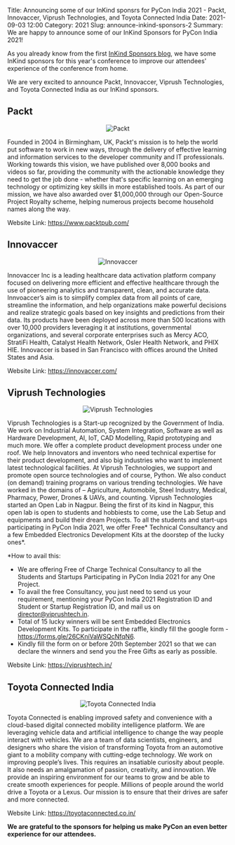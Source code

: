 Title: Announcing some of our InKind sponsrs for PyCon India 2021 - Packt, Innovaccer, Viprush Technologies, and Toyota Connected India
Date: 2021-09-03 12:00
Category: 2021
Slug: announce-inkind-sponsors-2
Summary: We are happy to announce some of our InKind Sponsors for PyCon India 2021!

As you already know from the first [InKind Sponsors blog](https://in.pycon.org/blog/2021/announce-inkind-sponsors.html), we have some InKind sponsors for this year's conference to improve our attendees' experience of the conference from home.


We are very excited to announce Packt, Innovaccer, Viprush Technologies, and Toyota Connected India as our InKind sponsors.


## Packt

<div align="center"><img alt="Packt" src="https://in.pycon.org/2021/images/packt.png"></div>

Founded in 2004 in Birmingham, UK, Packt's mission is to help the world put software to work in new ways, through the delivery of effective learning and information services to the developer community and IT professionals.
Working towards this vision, we have published over 8,000 books and videos so far, providing the community with the actionable knowledge they need to get the job done - whether that's specific learning on an emerging technology or optimizing key skills in more established tools.
As part of our mission, we have also awarded over $1,000,000 through our Open-Source Project Royalty scheme, helping numerous projects become household names along the way.

Website Link: https://www.packtpub.com/

## Innovaccer

<div align="center"><img alt="Innovaccer" src="https://in.pycon.org/2021/images/innovaccer.svg"></div>

Innovaccer Inc is a leading healthcare data activation platform company focused on delivering more efficient and effective healthcare through the use of pioneering analytics and transparent, clean, and accurate data. Innvoaccer’s aim is to simplify complex data from all points of care, streamline the information, and help organizations make powerful decisions and realize strategic goals based on key insights and predictions from their data. Its products have been deployed across more than 500 locations with over 10,000 providers leveraging it at institutions, governmental organizations, and several corporate enterprises such as Mercy ACO, StratiFi Health, Catalyst Health Network, Osler Health Network, and PHIX HIE. Innovaccer is based in San Francisco with offices around the United States and Asia.

Website Link: https://innovaccer.com/

## Viprush Technologies

<div align="center"><img alt="Viprush Technologies" src="https://in.pycon.org/2021/images/viprush.png"></div>

Viprush Technologies is a Start-up recognized by the Government of India.
We work on Industrial Automation, System Integration, Software as well as Hardware Development, AI, IoT, CAD Modelling, Rapid prototyping and much more. We offer a complete product development process under one roof. We help Innovators and inventors who need technical expertise for their product development, and also big industries who want to implement latest technological facilities. At Viprush Technologies, we support and promote open source technologies and of course, Python. We also conduct (on demand) training programs on various trending technologies. We have worked in the domains of – Agriculture, Automobile, Steel Industry, Medical, Pharmacy, Power, Drones & UAVs, and counting. Viprush Technologies started an Open Lab in Nagpur. Being the first of its kind in Nagpur, this open lab is open to students and hobbiests to come, use the Lab Setup and equipments and build their dream Projects.
To all the students and start-ups participating in PyCon India 2021, we offer Free* Technical Consultancy and a few Embedded Electronics Development Kits at the doorstep of the lucky ones*.

*How to avail this:
- We are offering Free of Charge Technical Consultancy to all the Students and Startups Participating in PyCon India 2021 for any One Project.
- To avail the free Consultancy, you just need to send us your requirement, mentioning your PyCon India 2021 Registration ID and Student or Startup Registration ID, and mail us on director@viprushtech.in.
- Total of 15 lucky winners will be sent Embedded Electronics Development Kits. To participate in the raffle, kindly fill the google form - https://forms.gle/26CKniVaWSQcNfqN6.
- Kindly fill the form on or before 20th September 2021 so that we can declare the winners and send you the Free Gifts as early as possible.

Website Link: https://viprushtech.in/

## Toyota Connected India

<div align="center"><img alt="Toyota Connected India" src="https://in.pycon.org/2021/images/tcin.svg"></div>

Toyota Connected is enabling improved safety and convenience with a cloud-based digital connected mobility intelligence platform. We are leveraging vehicle data and artificial intelligence to change the way people interact with vehicles. We are a team of data scientists, engineers, and designers who share the vision of transforming Toyota from an automotive giant to a mobility company with cutting-edge technology. We work on improving people’s lives. This requires an insatiable curiosity about people. It also needs an amalgamation of passion, creativity, and innovation. We provide an inspiring environment for our teams to grow and be able to create smooth experiences for people. Millions of people around the world drive a Toyota or a Lexus. Our mission is to ensure that their drives are safer and more connected.

Website Link: https://toyotaconnected.co.in/

**We are grateful to the sponsors for helping us make PyCon an even better experience for our attendees.**
